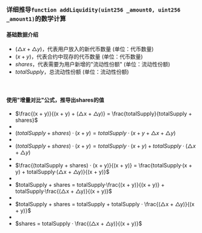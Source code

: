 
### 详细推导```function addLiquidity(uint256 _amount0, uint256 _amount1)```的数学计算
#### 基础数据介绍
- $(△x + △y)$，代表用户放入的新代币数量 (单位：代币数量)
- $(x + y)$，代表合约中现存的代币数量 (单位：代币数量)
- $shares$，代表需要为用户新增的"流动性份额" (单位：流动性份额)
- $totalSupply$，总流动性份额 (单位：流动性份额)

　

#### 使用"增量对比"公式，推导出shares的值
- $\frac{(x + y)}{(x + y) + (△x + △y)} = \frac{totalSupply}{totalSupply + shares}$
-
- $(totalSupply + shares) · (x + y) = totalSupply · (x + y + △x + △y)$
-
- $(totalSupply + shares) · (x + y) = totalSupply · (x + y) + totalSupply · (△x + △y)$
-
- $\frac{(totalSupply + shares) · (x + y)}{(x + y)} = \frac{totalSupply·(x + y) + totalSupply·(△x + △y)}{(x + y)}$
-
- $totalSupply + shares = totalSupply·\frac{(x + y)}{(x + y)} + totalSupply·\frac{(△x + △y)}{(x + y)}$
-
- $totalSupply + shares = totalSupply + totalSupply · \frac{(△x + △y)}{(x + y)}$
-
- $shares = totalSupply · \frac{(△x + △y)}{(x + y)}$